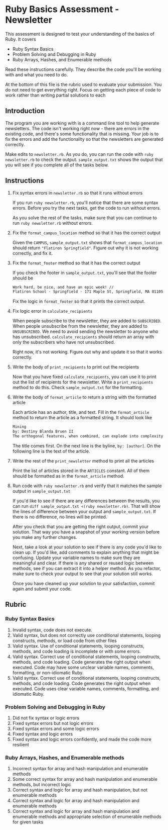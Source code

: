 # Ruby Basics Assessment - Newsletter

This assessment is designed to test your understanding of the basics of Ruby. It covers

- Ruby Syntax Basics
- Problem Solving and Debugging in Ruby
- Ruby Arrays, Hashes, and Enumerable methods

Read these instructions carefully. They describe the code you'll be working with and what you need to do.

At the bottom of this file is the rubric used to evaluate your submission. You do not need to get everything right. Focus on getting each piece of code to work rather than writing partial solutions to each

## Introduction

The program you are working with is a command line tool to help generate newsletters. The code isn't working right now - there are errors in the existing code, and there's some functionality that is missing. Your job is to fix the errors and add the functionality so that the newsletters are generated correctly.

Make edits to `newsletter.rb`. As you do, you can run the code with `ruby newsletter.rb` to check the output. `sample_output.txt` shows the output that you will see if you complete all of the tasks below.

## Instructions

1. Fix syntax errors in `newsletter.rb` so that it runs without errors

   If you run `ruby newsletter.rb`, you'll notice that there are some syntax errors. Before you try the next tasks, get the code to run without errors.

   As you solve the rest of the tasks, make sure that you can continue to run `ruby newsletter.rb` without errors.

2. Fix the `format_campus_location` method so that it has the correct output

   Given the `CAMPUS`, `sample_output.txt` shows that `format_campus_location` should return `"Flatiron Springfield"`. Figure out why it is not working correctly, and fix it.

3. Fix the `format_footer` method so that it has the correct output

   If you check the footer in `sample_output.txt`, you'll see that the footer should be

   ```txt
   Work hard, be nice, and have an epic week! //
   Flatiron School · Springfield · 171 Maple St, Springfield, MA 01105
   ```

   Fix the logic in `format_footer` so that it prints the correct output.

4. Fix logic error in `calculate_recipients`

   When people subscribe to the newsletter, they are added to `SUBSCRIBED`. When people unsubscribe from the newsletter, they are added to `UNSUBSCRIBED`. We need to avoid sending the newsletter to anyone who has unsubscribed. `calculate_recipients` should return an array with only the subscribers who have not unsubscribed.

   Right now, it's not working. Figure out why and update it so that it works correctly.

5. Write the body of `print_recipients` to print out the recipients

   Now that you have fixed `calculate_recipients`, you can use it to print out the list of recipients for the newsletter. Write a `print_recipients` method to do this. Check `sample_output.txt` for the formatting.

6. Write the body of `format_article` to return a string with the formatted article

   Each article has an author, title, and text. Fill in the `format_article` method to return the article as a formatted string. It should look like

   ```txt
   Mining
   by: Destiny Blanda Bruen II
   The orthogonal features, when combined, can explode into complexity.
   ```

   The title comes first. On the next line is the byline, `by: [author]`. On the following line is the text of the article.

7. Write the rest of the `print_newsletter` method to print all the articles

   Print the list of articles stored in the `ARTICLES` constant. All of them should be formatted as in the `format_article` method.

8. Run code with `ruby newsletter.rb` and verify that it matches the sample output in `sample_output.txt`

   If you'd like to see if there are any differences between the results, you can run `diff sample_output.txt <(ruby newsletter.rb)`. That will show the lines of difference between your output and `sample_output.txt`. If there is no difference, no lines will be printed.

   After you check that you are getting the right output, commit your solution. That way you have a snapshot of your working version before you make any further changes.

   Next, take a look at your solution to see if there is any code you'd like to clean up. If you'd like, add comments to explain anything that might be confusing. Update your variable names to make sure they are meaningful and clear. If there is any shared or reused logic between methods, see if you can extract it into a helper method. As you refactor, make sure to check your output to see that your solution still works.

   Once you have cleaned up your solution to your satisfaction, commit again and submit your code.

## Rubric

### Ruby Syntax Basics

1. Invalid syntax, code does not execute.
2. Valid syntax, but does not correctly use conditional statements, looping constructs, methods, or load code from other files
3. Valid syntax. Use of conditional statements, looping constructs, methods, and code loading is incomplete or with some errors.
4. Valid syntax. Correct use of conditional statements, looping constructs, methods, and code loading. Code generates the right output when executed. Code may have some unclear variable names, comments, formatting, or non-idiomatic Ruby.
5. Valid syntax. Correct use of conditional statements, looping constructs, methods, and code loading. Code generates the right output when executed. Code uses clear variable names, comments, formatting, and idiomatic Ruby.

### Problem Solving and Debugging in Ruby

1. Did not fix syntax or logic errors
2. Fixed syntax errors but not logic errors
3. Fixed syntax errors and some logic errors
4. Fixed syntax and logic errors
5. Fixed syntax and logic errors confidently, and made the code more resilient

### Ruby Arrays, Hashes, and Enumerable methods

1. Incorrect syntax for array and hash manipulation and enumerable methods
2. Some correct syntax for array and hash manipulation and enumerable methods, but incorrect logic
3. Correct syntax and logic for array and hash manipulation, but not enumerable methods
4. Correct syntax and logic for array and hash manipulation and enumerable methods
5. Correct syntax and logic for array and hash manipulation and enumerable methods and appropriate selection of enumerable methods for given tasks
